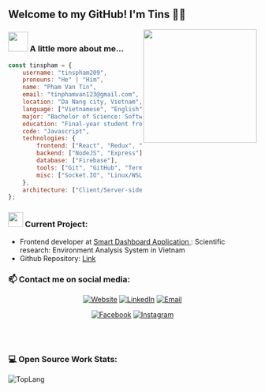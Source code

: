 ## Welcome to my GitHub! I'm Tins 👨‍💻

<img align='right' src="https://media.giphy.com/media/M9gbBd9nbDrOTu1Mqx/giphy.gif" width="230">

### <img src="https://media.giphy.com/media/VgCDAzcKvsR6OM0uWg/giphy.gif" width="40"> A little more about me...

```js
const tinspham = {
	username: "tinspham209",
	pronouns: "He" | "Him",
	name: "Pham Van Tin",
	email: "tinphamvan123@gmail.com",
	location: "Da Nang city, Vietnam",
	language: ["Vietnamese", "English"],
	major: "Bachelor of Science: Software Engineering",
	education: "Final-year student from Duy Tan University",
	code: "Javascript",
	technologies: {
		frontend: ["React", "Redux", "styled-components", "Material-UI"],
		backend: ["NodeJS", "Express"],
		database: ["Firebase"],
		tools: ["Git", "GitHub", "Terminal"],
		misc: ["Socket.IO", "Linux/WSL2", "Photoshop"],
	},
	architecture: ["Client/Server-side rendering", "MVC Model"],
};
```

### <img src="https://media.giphy.com/media/WUlplcMpOCEmTGBtBW/giphy.gif" width="30"> Current Project:

- Frontend developer at <a href="http://sda-research.ml/">Smart Dashboard Application </a>: Scientific research: Environment Analysis System in Vietnam
- Github Repository: <a href="http://github.com/sdateamdtu2020/"> Link </a>

### 📫 Contact me on social media:

<p align="center">
	<a href="https://tinspham.info/" target="_blank"><img alt="Website" src="https://img.shields.io/badge/Website-www.tinspham.info-ff69b4?style=flat&logo=google-chrome"></a>
	<a href="https://www.linkedin.com/in/phamvantins/" target="_blank"><img alt="LinkedIn" src="https://img.shields.io/badge/LinkedIn-@phamvantins-lightgrey?style=flat&logo=linkedin"></a>
	<a href="mailto:tinphamvan123@gmail.com"><img alt="Email" src="https://img.shields.io/badge/Email-tinphamvan123@gmail.com-orange?style=flat&logo=gmail"></a>
</p>
<p align="center">
	<a href="https://www.facebook.com/tinspham.209" target="_blank"><img alt="Facebook" src="https://img.shields.io/badge/Facebook-tinspham.209-blue?style=flat&logo=facebook"></a>
	<a href="https://www.instagram.com/phamthitins/" target="_blank"><img alt="Instagram" src="https://img.shields.io/badge/Instagram-phamthitins-blueviolet?style=flat&logo=instagram"></a>
</p>
<br />
<br />

### 💻 Open Source Work Stats:

<img align="left" alt="TopLang" src="https://github-readme-stats.vercel.app/api?username=tinspham209" />

[website]: https://tinspham.info
[facebook]: https://fb.com/tinspham.209
[instagram]: https://instagram.com/phamthitins
[youtube]: https://www.youtube.com/channel/UC7Yl-1r1qQwSB1Rej2UlaNQ/
[linkedin]: https://www.linkedin.com/in/phamvantins/
